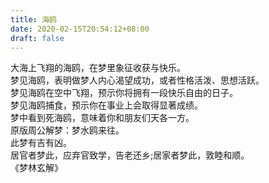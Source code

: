 ```yaml
---
title: 海鸥
date: 2020-02-15T20:54:12+08:00
draft: false
---
```


大海上飞翔的海鸥，在梦里象征收获与快乐。<br>
梦见海鸥，表明做梦人内心渴望成功，或者性格活泼、思想活跃。<br>
梦见海鸥在空中飞翔，预示你将拥有一段快乐自由的日子。<br>
梦见海鸥捕食，预示你在事业上会取得显著成绩。<br>
梦中看到死海鸥，意味着你和朋友们天各一方。<br>
原版周公解梦：梦水鸥来往。<br>
此梦有吉有凶。<br>
居官者梦此，应弃官致学，告老还乡;居家者梦此，敦睦和顺。<br>
《梦林玄解》